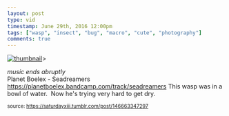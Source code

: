 ```yaml
---
layout: post
type: vid
timestamp: June 29th, 2016 12:00pm
tags: ["wasp", "insect", "bug", "macro", "cute", "photography"]
comments: true
---
```

[![thumbnail](http://i3.ytimg.com/vi/J01jgdLJHVw/hqdefault.jpg)](https://www.youtube.com/watch?v=J01jgdLJHVw)>
    
*music ends abruptly*<br/>Planet Boelex - Seadreamers<br/><a href="https://planetboelex.bandcamp.com/track/seadreamers" target="_blank">https://planetboelex.bandcamp.com/track/seadreamers</a>
This wasp was in a bowl of water.  Now he's trying very hard to get dry.
 
  
<small>source: https://saturdayxiii.tumblr.com/post/146663347297</small>